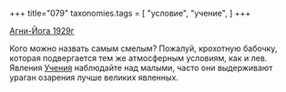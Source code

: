 +++
title="079"
taxonomies.tags = [
 "условие",
 "учение",
]
+++

[Агни-Йога 1929г](/agni/1929)

Кого можно назвать самым смелым? Пожалуй, крохотную бабочку, которая подвергается тем же атмосферным условиям, как и лев. Явления [Учения](/tags/учение) наблюдайте над малыми, часто они выдерживают ураган озарения лучше великих явленных.